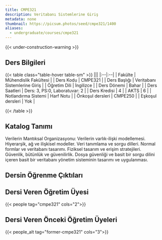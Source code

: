 ```yaml
---
title: CMPE321
description: Veritabanı Sistemlerine Giriş
metadata: none
thumbnail: https://picsum.photos/seed/cmpe321/1400
aliases:
  - undergraduate/courses/cmpe321
---
```


{{< under-construction-warning >}}
## Ders Bilgileri

<!-- prettier-ignore-start -->
{{< table class="table-hover table-sm" >}}
|||
|:--|:--|
| Fakülte | Mühendislik Fakültesi |
| Ders Kodu | CMPE321 |
| Ders Başlığı | Veritabanı Sistemlerine Giriş |
| Öğretim Dili | İngilizce |
| Ders Dönemi | Bahar |
| Ders Saatleri | Ders: 3, PS:0, Laboratuvar: 2 |
| Ders Kredisi | 4 |
| AKTS | 6 |
| Notlandırma Sistemi | Harf Notu |
| Önkoşul dersleri | CMPE250 |
| Eşkoşul dersleri | Yok |

{{< /table >}}
<!-- prettier-ignore-end -->

## Katalog Tanımı

Verilerin Mantıksal Organizasyonu: Verilerin varlık-ilişki modellemesi. Hiyerarşik, ağ ve ilişkisel modeller. Veri tanımlama ve sorgu dilleri. Normal formlar ve veritabanı tasarımı. Fiziksel tasarım ve erişim stratejileri. Güvenlik, bütünlük ve güvenilirlik. Dosya güvenliği ve basit bir sorgu dilini içeren basit bir veritabanı yönetim sisteminin tasarımı ve uygulanması.

## Dersin Öğrenme Çıktıları

## Dersi Veren Öğretim Üyesi

{{< people tag="cmpe321" cols="2">}}

## Dersi Veren Önceki Öğretim Üyeleri

{{< people_alt tag="former-cmpe321" cols="3">}}
